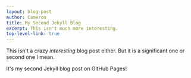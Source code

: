 ```yaml
---
layout: blog-post
author: Cameron
title: My Second Jekyll Blog
excerpt: This isn't much more interesting.
top-level-link: true
---
```


This isn't a crazy _interesting_ blog post either. But it is a significant one or second one I mean. 

It's my second Jekyll blog post on GitHub Pages!

